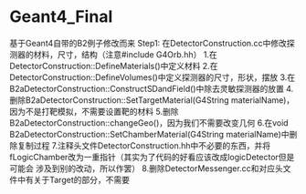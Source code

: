 # Geant4_Final
基于Geant4自带的B2例子修改而来
Step1: 在DetectorConstruction.cc中修改探测器的材料，尺寸，结构（注意#include G4Orb.hh）
        1.在DetectorConstruction::DefineMaterials()中定义材料
        2.在DetectorConstruction::DefineVolumes()中定义探测器的尺寸，形状，摆放
        3.在B2aDetectorConstruction::ConstructSDandField()中除去灵敏探测器的放置
        4.删除B2aDetectorConstruction::SetTargetMaterial(G4String materialName)，因为不是打靶模拟，不需要设置靶的材料
        5.删除B2aDetectorConstruction::changeGeo()，因为我们不需要改变几何
        6.在void B2aDetectorConstruction::SetChamberMaterial(G4String materialName)中删除复制过程
        7.注释头文件DetectorConstruction.hh中不必要的东西，并将fLogicChamber改为一重指针（其实为了代码的好看应该改成logicDetector但是可能会         涉及到别的改动，所以作罢）
        8.删除DetectorMessenger.cc和对应头文件中有关于Target的部分，不需要
